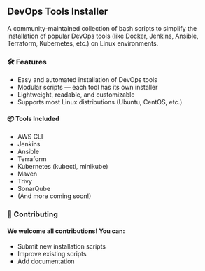 ## DevOps Tools Installer
A community-maintained collection of bash scripts to simplify the installation of popular DevOps tools (like Docker, Jenkins, Ansible, Terraform, Kubernetes, etc.) on Linux environments.

### 🛠️ Features
- Easy and automated installation of DevOps tools
- Modular scripts — each tool has its own installer
- Lightweight, readable, and customizable
- Supports most Linux distributions (Ubuntu, CentOS, etc.)

#### 📦 Tools Included
- AWS CLI
- Jenkins
- Ansible
- Terraform
- Kubernetes (kubectl, minikube)
- Maven
- Trivy
- SonarQube
- (And more coming soon!)

  
### 🤝 Contributing
#### We welcome all contributions! You can: 
- Submit new installation scripts
- Improve existing scripts
- Add documentation
